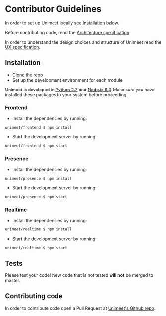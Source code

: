 # Contributor Guidelines

In order to set up Unimeet locally see [Installation](#installation) below.

Before contributing code, read the [Architecture
specification](ARCHITECTURE.md).

In order to understand the design choices and structure of Unimeet read the [UX
specification](UXSPECIFICATION.md).

## Installation

- Clone the repo
- Set up the development environment for each module

Unimeet is developed in [Python 2.7](https://www.python.org/) and [Node.js
6.3](https://nodejs.org/). Make sure you have installed these packages to your
system before proceeding.

### Frontend

- Install the dependencies by running:

```sh
unimeet/frontend $ npm install
```

- Start the development server by running:

```sh
unimeet/frontend $ npm start
```

### Presence

- Install the dependencies by running:

```sh
unimeet/presence $ npm install
```

- Start the development server by running:

```sh
unimeet/presence $ npm start
```

### Realtime

- Install the dependencies by running:

```sh
unimeet/realtime $ npm install
```

- Start the development server by running:

```sh
unimeet/realtime $ npm start
```

## Tests

Please test your code! New code that is not tested __will not__ be merged to
master.

## Contributing code

In order to contribute code open a Pull Request at [Unimeet's Github
repo](https://github.com/dimkarakostas/unimeet).
